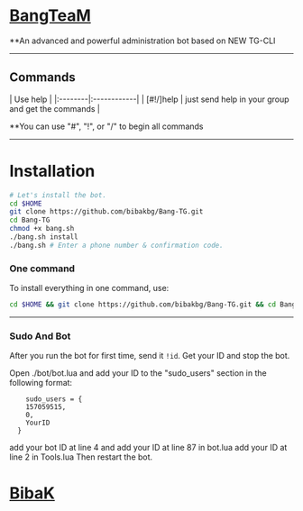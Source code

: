  # [BangTeaM](https://telegram.me/bang_team)

**An advanced and powerful administration bot based on NEW TG-CLI


* * *

## Commands

| Use help |
|:--------|:------------|
| [#!/]help | just send help in your group and get the commands |

**You can use "#", "!", or "/" to begin all commands

* * *

# Installation

```sh
# Let's install the bot.
cd $HOME
git clone https://github.com/bibakbg/Bang-TG.git
cd Bang-TG
chmod +x bang.sh
./bang.sh install
./bang.sh # Enter a phone number & confirmation code.
```
### One command
To install everything in one command, use:
```sh
cd $HOME && git clone https://github.com/bibakbg/Bang-TG.git && cd Bang-TG && chmod +x bang.sh && ./bang.sh install && ./bang.sh
```

* * *

### Sudo And Bot
After you run the bot for first time, send it `!id`. Get your ID and stop the bot.

Open ./bot/bot.lua and add your ID to the "sudo_users" section in the following format:
```
    sudo_users = {
    157059515,
    0,
    YourID
  }
```
add your bot ID at line 4 and add your ID at line 87 in bot.lua
add your ID at line 2 in Tools.lua
Then restart the bot.

# [BibaK](https://telegram.me/Bibak_BG)
